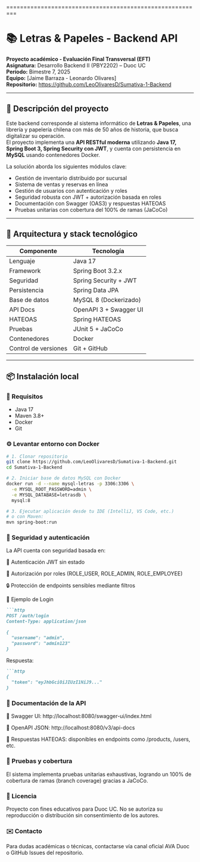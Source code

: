=========================================================


# 📚 Letras & Papeles - Backend API

**Proyecto académico - Evaluación Final Transversal (EFT)**  
**Asignatura:** Desarrollo Backend II (PBY2202) – Duoc UC  
**Período:** Bimestre 7, 2025  
**Equipo:** [Jaime Barraza - Leonardo Olivares]  
**Repositorio:** https://github.com/LeoOlivaresD/Sumativa-1-Backend

---

## 📌 Descripción del proyecto

Este backend corresponde al sistema informático de **Letras & Papeles**, una librería y papelería chilena con más de 50 años de historia, que busca digitalizar su operación.  
El proyecto implementa una **API RESTful moderna** utilizando **Java 17, Spring Boot 3, Spring Security con JWT**, y cuenta con persistencia en **MySQL** usando contenedores Docker.  

La solución aborda los siguientes módulos clave:

- Gestión de inventario distribuido por sucursal
- Sistema de ventas y reservas en línea
- Gestión de usuarios con autenticación y roles
- Seguridad robusta con JWT + autorización basada en roles
- Documentación con Swagger (OAS3) y respuestas HATEOAS
- Pruebas unitarias con cobertura del 100% de ramas (JaCoCo)

---

## 🧱 Arquitectura y stack tecnológico

| Componente           | Tecnología              |
|----------------------|-------------------------|
| Lenguaje             | Java 17                 |
| Framework            | Spring Boot 3.2.x       |
| Seguridad            | Spring Security + JWT   |
| Persistencia         | Spring Data JPA         |
| Base de datos        | MySQL 8 (Dockerizado)   |
| API Docs             | OpenAPI 3 + Swagger UI  |
| HATEOAS              | Spring HATEOAS          |
| Pruebas              | JUnit 5 + JaCoCo        |
| Contenedores         | Docker                  |
| Control de versiones | Git + GitHub            |

---

## 📦 Instalación local

### 🔧 Requisitos

- Java 17
- Maven 3.8+
- Docker
- Git

### ⚙️ Levantar entorno con Docker

```bash
# 1. Clonar repositorio
git clone https://github.com/LeoOlivaresD/Sumativa-1-Backend.git
cd Sumativa-1-Backend

# 2. Iniciar base de datos MySQL con Docker
docker run -d --name mysql-letras -p 3306:3306 \
  -e MYSQL_ROOT_PASSWORD=admin \
  -e MYSQL_DATABASE=letrasdb \
  mysql:8

# 3. Ejecutar aplicación desde tu IDE (IntelliJ, VS Code, etc.)
# o con Maven:
mvn spring-boot:run
```

### 🔐 Seguridad y autenticación
La API cuenta con seguridad basada en:

🔐 Autenticación JWT sin estado

👤 Autorización por roles (ROLE_USER, ROLE_ADMIN, ROLE_EMPLOYEE)

🔒 Protección de endpoints sensibles mediante filtros

🔑 Ejemplo de Login
```markdown
```http
POST /auth/login
Content-Type: application/json

{
  "username": "admin",
  "password": "admin123"
}
```


Respuesta:
```markdown
```http
{
  "token": "eyJhbGciOiJIUzI1NiJ9..."
}
```

### 📘 Documentación de la API
🔎 Swagger UI: http://localhost:8080/swagger-ui/index.html

📄 OpenAPI JSON: http://localhost:8080/v3/api-docs

🔗 Respuestas HATEOAS: disponibles en endpoints como /products, /users, etc.



### 🧪 Pruebas y cobertura
El sistema implementa pruebas unitarias exhaustivas, logrando un 100% de cobertura de ramas (branch coverage) gracias a JaCoCo.


### 📄 Licencia
Proyecto con fines educativos para Duoc UC. No se autoriza su reproducción o distribución sin consentimiento de los autores.



### ✉️ Contacto
Para dudas académicas o técnicas, contactarse vía canal oficial AVA Duoc o GitHub Issues del repositorio.